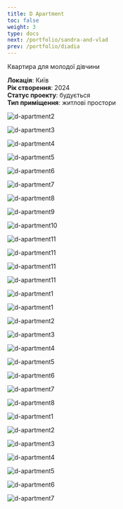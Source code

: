 ```yaml
---
title: D Apartment
toc: false
weight: 3
type: docs
next: /portfolio/sandra-and-vlad
prev: /portfolio/diadia
---
```


Квартира для молодої дівчини

**Локація**: Київ\
**Рік створення**: 2024\
**Статус проекту**: будується\
**Тип приміщення**: житлові простори

![d-apartment2](l2.jpg)

![d-apartment3](l3.jpg)

![d-apartment4](l4.jpg)

![d-apartment5](l5.jpg)

![d-apartment6](l6.jpg)

![d-apartment7](l7.jpg)

![d-apartment8](l8.jpg)

![d-apartment9](l9.jpg)

![d-apartment10](l10.jpg)

![d-apartment11](l11.jpg)

![d-apartment11](l12.jpg)

![d-apartment11](l13.jpg)

![d-apartment11](l14.jpg)

![d-apartment1](l1.jpg)

![d-apartment1](b1.jpg)

![d-apartment2](b2.jpg)

![d-apartment3](b3.jpg)

![d-apartment4](b4.jpg)

![d-apartment5](b5.jpg)

![d-apartment6](b6.jpg)

![d-apartment7](b7.jpg)

![d-apartment8](b8.jpg)

![d-apartment1](s1.jpg)

![d-apartment2](s2.jpg)

![d-apartment3](s3.jpg)

![d-apartment4](s4.jpg)

![d-apartment5](s5.jpg)

![d-apartment6](s6.jpg)

![d-apartment7](s7.jpg)
